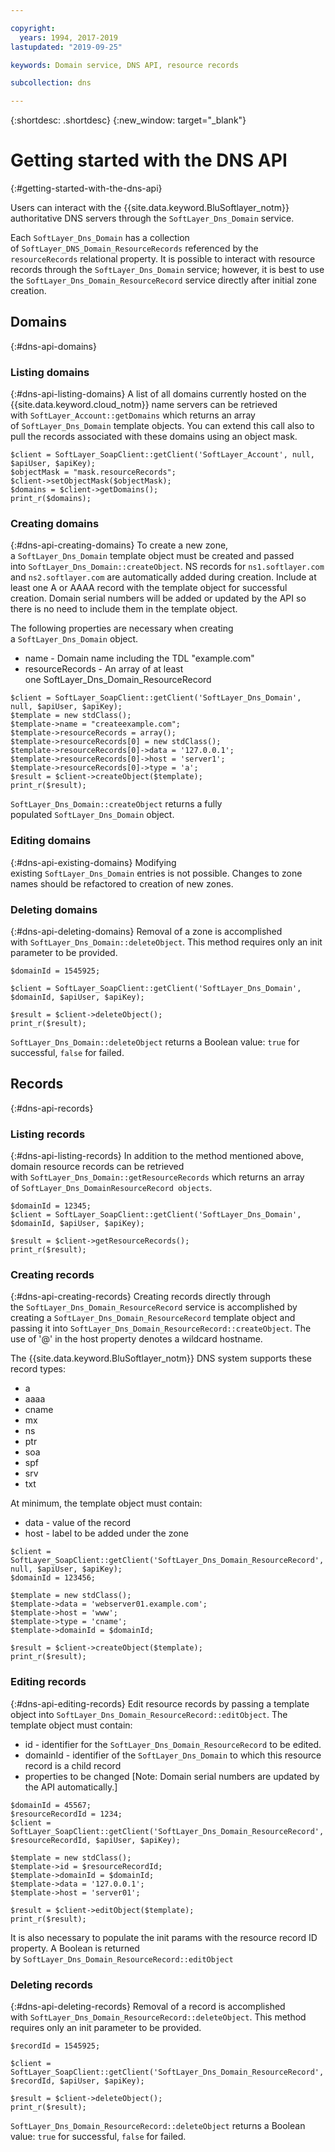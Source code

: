 ```yaml
---

copyright:
  years: 1994, 2017-2019
lastupdated: "2019-09-25"

keywords: Domain service, DNS API, resource records

subcollection: dns

---
```



{:shortdesc: .shortdesc}
{:new_window: target="_blank"}

# Getting started with the DNS API
{:#getting-started-with-the-dns-api}

Users can interact with the {{site.data.keyword.BluSoftlayer_notm}} authoritative DNS servers through the `SoftLayer_Dns_Domain` service.

Each `SoftLayer_Dns_Domain` has a collection of `SoftLayer_DNS_Domain_ResourceRecords` referenced by the `resourceRecords` relational property. It is possible to interact with resource records through the `SoftLayer_Dns_Domain` service; however, it is best to use the `SoftLayer_Dns_Domain_ResourceRecord` service directly after initial zone creation.

## Domains
{:#dns-api-domains}
### Listing domains
{:#dns-api-listing-domains}
A list of all domains currently hosted on the {{site.data.keyword.cloud_notm}} name servers can be retrieved with `SoftLayer_Account::getDomains` which returns an array of `SoftLayer_Dns_Domain` template objects. You can extend this call also to pull the records associated with these domains using an object mask.

```
$client = SoftLayer_SoapClient::getClient('SoftLayer_Account', null, $apiUser, $apiKey);
$objectMask = "mask.resourceRecords";
$client->setObjectMask($objectMask);
$domains = $client->getDomains();
print_r($domains);
```

### Creating domains
{:#dns-api-creating-domains}
To create a new zone, a `SoftLayer_Dns_Domain` template object must be created and passed into `SoftLayer_Dns_Domain::createObject`. NS records for `ns1.softlayer.com` and `ns2.softlayer.com` are automatically added during creation. Include at least one A or AAAA record with the template object for successful creation. Domain serial numbers will be added or updated by the API so there is no need to include them in the template object.

The following properties are necessary when creating a `SoftLayer_Dns_Domain` object.
 * name - Domain name including the TDL "example.com"
 * resourceRecords - An array of at least one SoftLayer_Dns_Domain_ResourceRecord

```
$client = SoftLayer_SoapClient::getClient('SoftLayer_Dns_Domain', null, $apiUser, $apiKey);
$template = new stdClass();
$template->name = "createexample.com";
$template->resourceRecords = array();
$template->resourceRecords[0] = new stdClass();
$template->resourceRecords[0]->data = '127.0.0.1';
$template->resourceRecords[0]->host = 'server1';
$template->resourceRecords[0]->type = 'a';
$result = $client->createObject($template);
print_r($result);
```

`SoftLayer_Dns_Domain::createObject` returns a fully populated `SoftLayer_Dns_Domain` object.

### Editing domains
{:#dns-api-existing-domains}
Modifying existing `SoftLayer_Dns_Domain` entries is not possible. Changes to zone names should be refactored to creation of new zones.

### Deleting domains
{:#dns-api-deleting-domains}
Removal of a zone is accomplished with `SoftLayer_Dns_Domain::deleteObject`. This method requires only an init parameter to be provided.

```
$domainId = 1545925;
 
$client = SoftLayer_SoapClient::getClient('SoftLayer_Dns_Domain', $domainId, $apiUser, $apiKey);
 
$result = $client->deleteObject();
print_r($result);

```

`SoftLayer_Dns_Domain::deleteObject` returns a Boolean value: `true` for successful, `false` for failed.

## Records
{:#dns-api-records}
### Listing records
{:#dns-api-listing-records}
In addition to the method mentioned above, domain resource records can be retrieved with `SoftLayer_Dns_Domain::getResourceRecords` which returns an array of `SoftLayer_Dns_DomainResourceRecord objects`.

```
$domainId = 12345;
$client = SoftLayer_SoapClient::getClient('SoftLayer_Dns_Domain', $domainId, $apiUser, $apiKey);
 
$result = $client->getResourceRecords();
print_r($result);
```

### Creating records
{:#dns-api-creating-records}
Creating records directly through the `SoftLayer_Dns_Domain_ResourceRecord` service is accomplished by creating a `SoftLayer_Dns_Domain_ResourceRecord` template object and passing it into `SoftLayer_Dns_Domain_ResourceRecord::createObject`. The use of '@' in the host property denotes a wildcard hostname.

The {{site.data.keyword.BluSoftlayer_notm}} DNS system supports these record types:
 * a
 * aaaa
 * cname
 * mx
 * ns
 * ptr
 * soa
 * spf
 * srv
 * txt

At minimum, the template object must contain:
 * data - value of the record
 * host - label to be added under the zone

```
$client = SoftLayer_SoapClient::getClient('SoftLayer_Dns_Domain_ResourceRecord', null, $apiUser, $apiKey);
$domainId = 123456;
 
$template = new stdClass();
$template->data = 'webserver01.example.com';
$template->host = 'www';
$template->type = 'cname';
$template->domainId = $domainId;
 
$result = $client->createObject($template);
print_r($result);

```

### Editing records
{:#dns-api-editing-records}
Edit resource records by passing a template object into `SoftLayer_Dns_Domain_ResourceRecord::editObject`. The template object must contain:

 * id - identifier for the `SoftLayer_Dns_Domain_ResourceRecord` to be edited.
 * domainId - identifier of the `SoftLayer_Dns_Domain` to which this resource record is a child record
 * properties to be changed [Note: Domain serial numbers are updated by the API automatically.]

```
$domainId = 45567;
$resourceRecordId = 1234;
$client = SoftLayer_SoapClient::getClient('SoftLayer_Dns_Domain_ResourceRecord', $resourceRecordId, $apiUser, $apiKey);
 
$template = new stdClass();
$template->id = $resourceRecordId;
$template->domainId = $domainId;
$template->data = '127.0.0.1';
$template->host = 'server01';
 
$result = $client->editObject($template);
print_r($result);
```
It is also necessary to populate the init params with the resource record ID property. A Boolean is returned by `SoftLayer_Dns_Domain_ResourceRecord::editObject`

### Deleting records
{:#dns-api-deleting-records}
Removal of a record is accomplished with `SoftLayer_Dns_Domain_ResourceRecord::deleteObject`. This method requires only an init parameter to be provided.

```
$recordId = 1545925;
 
$client = SoftLayer_SoapClient::getClient('SoftLayer_Dns_Domain_ResourceRecord', $recordId, $apiUser, $apiKey);
 
$result = $client->deleteObject();
print_r($result);
```

`SoftLayer_Dns_Domain_ResourceRecord::deleteObject` returns a Boolean value: `true` for successful, `false` for failed.

